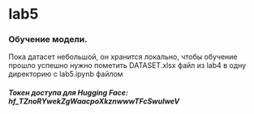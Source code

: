 # lab5
### Обучение модели.<br/>
Пока датасет небольшой, он хранится локально, чтобы обучение прошло успешно нужно пометить DATASET.xlsx файл из lab4 в одну директорию с lab5.ipynb файлом<br/> 
##### Токен доступа для Hugging Face: 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<br/>
